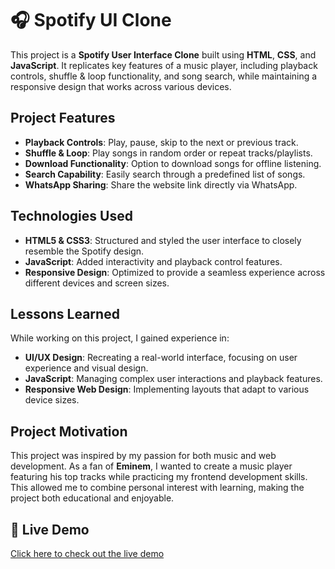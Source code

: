 # 🎧 Spotify UI Clone

This project is a **Spotify User Interface Clone** built using **HTML**, **CSS**, and **JavaScript**. It replicates key features of a music player, including playback controls, shuffle & loop functionality, and song search, while maintaining a responsive design that works across various devices.

## Project Features

- **Playback Controls**: Play, pause, skip to the next or previous track.
- **Shuffle & Loop**: Play songs in random order or repeat tracks/playlists.
- **Download Functionality**: Option to download songs for offline listening.
- **Search Capability**: Easily search through a predefined list of songs.
- **WhatsApp Sharing**: Share the website link directly via WhatsApp.

## Technologies Used

- **HTML5 & CSS3**: Structured and styled the user interface to closely resemble the Spotify design.
- **JavaScript**: Added interactivity and playback control features.
- **Responsive Design**: Optimized to provide a seamless experience across different devices and screen sizes.

## Lessons Learned

While working on this project, I gained experience in:

- **UI/UX Design**: Recreating a real-world interface, focusing on user experience and visual design.
- **JavaScript**: Managing complex user interactions and playback features.
- **Responsive Web Design**: Implementing layouts that adapt to various device sizes.

## Project Motivation

This project was inspired by my passion for both music and web development. As a fan of **Eminem**, I wanted to create a music player featuring his top tracks while practicing my frontend development skills. This allowed me to combine personal interest with learning, making the project both educational and enjoyable.

## 🔗 Live Demo

[Click here to check out the live demo](https://em-spotify.netlify.app/)

